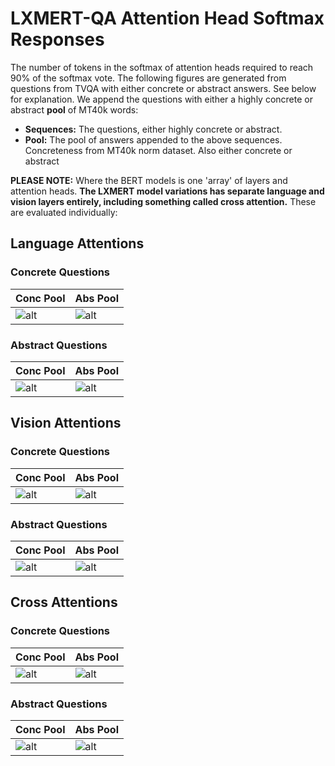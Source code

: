 # LXMERT-QA Attention Head Softmax Responses
The number of tokens in the softmax of attention heads required to reach 90% of the softmax vote.
The following figures are generated from questions from TVQA with either concrete or abstract answers. See below for explanation. 
We append the questions with either a highly concrete or abstract **pool** of MT40k words:
* **Sequences:** The questions, either highly concrete or abstract.
* **Pool:** The pool of answers appended to the above sequences. Concreteness from MT40k norm dataset. Also either concrete or abstract

**PLEASE NOTE:** Where the BERT models is one 'array' of layers and attention heads. **The LXMERT model variations has separate language and vision layers entirely, including something called cross attention.** These are evaluated individually:

## Language Attentions 
### Concrete Questions
Conc Pool|Abs Pool
-|-
![alt](Language_concconcseqs.png)|![alt](Language_absconcseqs.png)

### Abstract Questions
Conc Pool|Abs Pool
-|-
![alt](Language_concabsseqs.png)|![alt](Language_absabsseqs.png)


## Vision Attentions 
### Concrete Questions
Conc Pool|Abs Pool
-|-
![alt](Vision_concconcseqs.png)|![alt](Vision_absconcseqs.png)

### Abstract Questions
Conc Pool|Abs Pool
-|-
![alt](Vision_concabsseqs.png)|![alt](Vision_absabsseqs.png)


## Cross Attentions 
### Concrete Questions
Conc Pool|Abs Pool
-|-
![alt](Cross_concconcseqs.png)|![alt](Cross_absconcseqs.png)

### Abstract Questions
Conc Pool|Abs Pool
-|-
![alt](Cross_concabsseqs.png)|![alt](Cross_absabsseqs.png)
